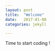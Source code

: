 ```yaml
---
layout: post
title:  "Welcome"
date:   2017-01-08
categories: jekyll

---
```

Time to start coding !

